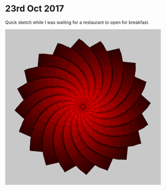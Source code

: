 # 23rd Oct 2017

Quick sketch while I was waiting for a restaurant to open for breakfast.

![Screenshot](screenshot.png) 
